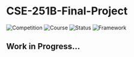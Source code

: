 # CSE-251B-Final-Project
![Competition](https://img.shields.io/badge/Competition-Kaggle-20BEFF?style=flat-square&logo=kaggle)
![Course](https://img.shields.io/badge/Course-CSE%20251B-blue.svg)
![Status](https://img.shields.io/badge/Status-Working-green.svg)
![Framework](https://img.shields.io/badge/Framework-PyTorch-red?style=flat-square&logo=pytorch)
## Work in Progress...

